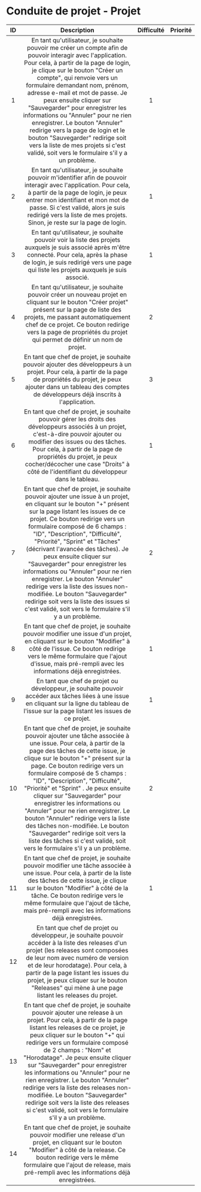 # Conduite de projet - Projet

| ID | Description | Difficulté | Priorité |
|:--:|:-----------:|:----------:|:--------:|
| 1 | En tant qu'utilisateur, je souhaite pouvoir me créer un compte afin de pouvoir interagir avec l'application. Pour cela, à partir de la page de login, je clique sur le bouton "Créer un compte", qui renvoie vers un formulaire demandant nom, prénom, adresse e-mail et mot de passe. Je peux ensuite cliquer sur "Sauvegarder" pour enregistrer les informations ou "Annuler" pour ne rien enregistrer. Le bouton "Annuler" redirige vers la page de login et le bouton "Sauvegarder" redirige soit vers la liste de mes projets si c'est validé, soit vers le formulaire s'il y a un problème. | 1 |  |
| 2 | En tant qu'utilisateur, je souhaite pouvoir m'identifier afin de pouvoir interagir avec l'application. Pour cela, à partir de la page de login, je peux entrer mon identifiant et mon mot de passe. Si c'est validé, alors je suis redirigé vers la liste de mes projets. Sinon, je reste sur la page de login. | 1 |  |
| 3 | En tant qu'utilisateur, je souhaite pouvoir voir la liste des projets auxquels je suis associé après m'être connecté. Pour cela, après la phase de login, je suis redirigé vers une page qui liste les projets auxquels je suis associé. | 1 |  |
| 4 | En tant qu'utilisateur, je souhaite pouvoir créer un nouveau projet en cliquant sur le bouton "Créer projet" présent sur la page de liste des projets, me passant automatiquement chef de ce projet. Ce bouton redirige vers la page de propriétés du projet qui permet de définir un nom de projet. | 2 |  |
| 5 | En tant que chef de projet, je souhaite pouvoir ajouter des développeurs à un projet. Pour cela, à partir de la page de propriétés du projet, je peux ajouter dans un tableau des comptes de développeurs déjà inscrits à l'application. | 3 |  |
| 6 | En tant que chef de projet, je souhaite pouvoir gérer les droits des développeurs associés à un projet, c'est-à-dire pouvoir ajouter ou modifier des issues ou des tâches. Pour cela, à partir de la page de propriétés du projet, je peux cocher/décocher une case "Droits" à côté de l'identifiant du développeur dans le tableau. | 1 |  |
| 7 | En tant que chef de projet, je souhaite pouvoir ajouter une issue à un projet, en cliquant sur le bouton "+" présent sur la page listant les issues de ce projet. Ce bouton redirige vers un formulaire composé de 6 champs : "ID", "Description", "Difficulté", "Priorité", "Sprint" et "Tâches" (décrivant l'avancée des tâches). Je peux ensuite cliquer sur "Sauvegarder" pour enregistrer les informations ou "Annuler" pour ne rien enregistrer. Le bouton "Annuler" redirige vers la liste des issues non-modifiée. Le bouton "Sauvegarder" redirige soit vers la liste des issues si c'est validé, soit vers le formulaire s'il y a un problème. | 2 |  |
| 8 | En tant que chef de projet, je souhaite pouvoir modifier une issue d'un projet, en cliquant sur le bouton "Modifier" à côté de l'issue. Ce bouton redirige vers le même formulaire que l'ajout d'issue, mais pré-rempli avec les informations déjà enregistrées. | 1 |  |
| 9 | En tant que chef de projet ou développeur, je souhaite pouvoir accéder aux tâches liées à une issue en cliquant sur la ligne du tableau de l'issue sur la page listant les issues de ce projet. | 1 |  |
| 10 | En tant que chef de projet, je souhaite pouvoir ajouter une tâche associée à une issue. Pour cela, à partir de la page des tâches de cette issue, je clique sur le bouton "+" présent sur la page. Ce bouton redirige vers un formulaire composé de 5 champs : "ID", "Description", "Difficulté", "Priorité" et "Sprint" . Je peux ensuite cliquer sur "Sauvegarder" pour enregistrer les informations ou "Annuler" pour ne rien enregistrer. Le bouton "Annuler" redirige vers la liste des tâches non-modifiée. Le bouton "Sauvegarder" redirige soit vers la liste des tâches si c'est validé, soit vers le formulaire s'il y a un problème. | 2 |  |
| 11 | En tant que chef de projet, je souhaite pouvoir modifier une tâche associée à une issue. Pour cela, à partir de la liste des tâches de cette issue, je clique sur le bouton "Modifier" à côté de la tâche. Ce bouton redirige vers le même formulaire que l'ajout de tâche, mais pré-rempli avec les informations déjà enregistrées. | 1 |  |
| 12 | En tant que chef de projet ou développeur, je souhaite pouvoir accéder à la liste des releases d'un projet (les releases sont composées de leur nom avec numéro de version et de leur horodatage). Pour cela, à partir de la page listant les issues du projet, je peux cliquer sur le bouton "Releases" qui mène à une page listant les releases du projet. |  |  |
| 13 | En tant que chef de projet, je souhaite pouvoir ajouter une release à un projet. Pour cela, à partir de la page listant les releases de ce projet, je peux cliquer sur le bouton "+" qui redirige vers un formulaire composé de 2 champs : "Nom" et "Horodatage". Je peux ensuite cliquer sur "Sauvegarder" pour enregistrer les informations ou "Annuler" pour ne rien enregistrer. Le bouton "Annuler" redirige vers la liste des releases non-modifiée. Le bouton "Sauvegarder" redirige soit vers la liste des releases si c'est validé, soit vers le formulaire s'il y a un problème. |  |  |
| 14 | En tant que chef de projet, je souhaite pouvoir modifier une release d'un projet, en cliquant sur le bouton "Modifier" à côté de la release. Ce bouton redirige vers le même formulaire que l'ajout de release, mais pré-rempli avec les informations déjà enregistrées. |  |  |

